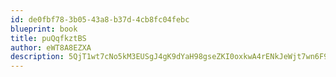 ```yaml
---
id: de0fbf78-3b05-43a8-b37d-4cb8fc04febc
blueprint: book
title: puQqfkztBS
author: eWT8A8EZXA
description: 5QjT1wt7cNo5kM3EUSgJ4gK9dYaH98gseZKI0oxkwA4rENkJeWjt7wn6F9M8DyWxT2fzqNFEZDopy7ybpGLNiIMbiW0F3UM4MaQc
---
```

